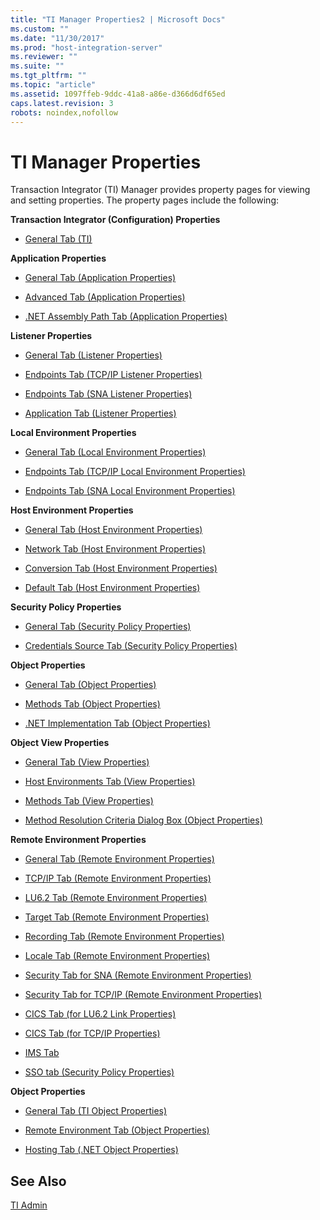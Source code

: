 ```yaml
---
title: "TI Manager Properties2 | Microsoft Docs"
ms.custom: ""
ms.date: "11/30/2017"
ms.prod: "host-integration-server"
ms.reviewer: ""
ms.suite: ""
ms.tgt_pltfrm: ""
ms.topic: "article"
ms.assetid: 1097ffeb-9ddc-41a8-a86e-d366d6df65ed
caps.latest.revision: 3
robots: noindex,nofollow
---
```

# TI Manager Properties
Transaction Integrator (TI) Manager provides property pages for viewing and setting properties. The property pages include the following:  
  
 **Transaction Integrator (Configuration) Properties**  
  
-   [General Tab (TI)](../core/general-tab-ti-2.md)  
  
 **Application Properties**  
  
-   [General Tab (Application Properties)](../core/general-tab-application-properties-1.md)  
  
-   [Advanced Tab (Application Properties)](../core/advanced-tab-application-properties-1.md)  
  
-   [.NET Assembly Path Tab (Application Properties)](../core/net-assembly-path-tab-application-properties-2.md)  
  
 **Listener Properties**  
  
-   [General Tab (Listener Properties)](../core/general-tab-listener-properties-2.md)  
  
-   [Endpoints Tab (TCP/IP Listener Properties)](../core/endpoints-tab-tcp-ip-listener-properties-2.md)  
  
-   [Endpoints Tab (SNA Listener Properties)](../core/endpoints-tab-sna-listener-properties-1.md)  
  
-   [Application Tab (Listener Properties)](../core/application-tab-listener-properties-1.md)  
  
 **Local Environment Properties**  
  
-   [General Tab (Local Environment Properties)](../core/general-tab-local-environment-properties-1.md)  
  
-   [Endpoints Tab (TCP/IP Local Environment Properties)](../core/endpoints-tab-tcp-ip-local-environment-properties-2.md)  
  
-   [Endpoints Tab (SNA Local Environment Properties)](../core/endpoints-tab-sna-local-environment-properties-2.md)  
  
 **Host Environment Properties**  
  
-   [General Tab (Host Environment Properties)](../core/general-tab-host-environment-properties-2.md)  
  
-   [Network Tab (Host Environment Properties)](../core/network-tab-host-environment-properties-2.md)  
  
-   [Conversion Tab (Host Environment Properties)](../core/conversion-tab-host-environment-properties-2.md)  
  
-   [Default Tab (Host Environment Properties)](../core/default-tab-host-environment-properties-2.md)  
  
 **Security Policy Properties**  
  
-   [General Tab (Security Policy Properties)](../core/general-tab-security-policy-properties-1.md)  
  
-   [Credentials Source Tab (Security Policy Properties)](../core/credentials-source-tab-security-policy-properties-2.md)  
  
 **Object Properties**  
  
-   [General Tab (Object Properties)](../core/general-tab-object-properties-2.md)  
  
-   [Methods Tab (Object Properties)](../core/methods-tab-object-properties-2.md)  
  
-   [.NET Implementation Tab (Object Properties)](../core/net-implementation-tab-object-properties-1.md)  
  
 **Object View Properties**  
  
-   [General Tab (View Properties)](../core/general-tab-view-properties-1.md)  
  
-   [Host Environments Tab (View Properties)](../core/host-environments-tab-view-properties-1.md)  
  
-   [Methods Tab (View Properties)](../core/methods-tab-view-properties-1.md)  
  
-   [Method Resolution Criteria Dialog Box (Object Properties)](../core/method-resolution-criteria-dialog-box-object-properties-2.md)  
  
 **Remote Environment Properties**  
  
-   [General Tab (Remote Environment Properties)](../core/general-tab-remote-environment-properties-1.md)  
  
-   [TCP/IP Tab (Remote Environment Properties)](../core/tcp-ip-tab-remote-environment-properties-2.md)  
  
-   [LU6.2 Tab (Remote Environment Properties)](../core/lu6-2-tab-remote-environment-properties-1.md)  
  
-   [Target Tab (Remote Environment Properties)](../core/target-tab-remote-environment-properties-1.md)  
  
-   [Recording Tab (Remote Environment Properties)](../core/recording-tab-remote-environment-properties-2.md)  
  
-   [Locale Tab (Remote Environment Properties)](../core/locale-tab-remote-environment-properties-1.md)  
  
-   [Security Tab for SNA (Remote Environment Properties)](../core/security-tab-for-sna-remote-environment-properties-1.md)  
  
-   [Security Tab for TCP/IP (Remote Environment Properties)](../core/security-tab-for-tcp-ip-remote-environment-properties-2.md)  
  
-   [CICS Tab (for LU6.2 Link Properties)](../core/cics-tab-for-lu6-2-link-properties-2.md)  
  
-   [CICS Tab (for TCP/IP Properties)](../core/cics-tab-for-tcp-ip-properties-2.md)  
  
-   [IMS Tab](../core/ims-tab1.md)  
  
-   [SSO tab (Security Policy Properties)](../core/sso-tab-security-policy-properties-2.md)  
  
 **Object Properties**  
  
-   [General Tab (TI Object Properties)](../core/general-tab-ti-object-properties-2.md)  
  
-   [Remote Environment Tab (Object Properties)](../core/remote-environment-tab-object-properties-1.md)  
  
-   [Hosting Tab (.NET Object Properties)](../core/hosting-tab-net-object-properties-2.md)  
  
## See Also  
 [TI Admin](../core/ti-admin1.md)